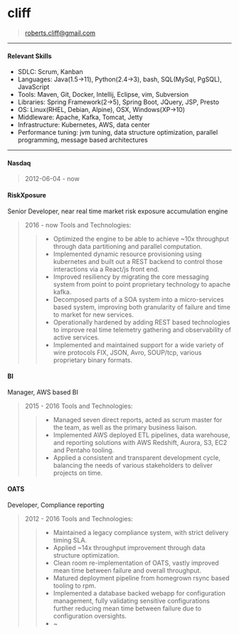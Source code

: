 # cliff
> roberts.cliff@gmail.com

---
#### Relevant Skills

- SDLC: Scrum, Kanban
- Languages: Java(1.5-&gt;11), Python(2.4-&gt;3), bash, SQL(MySql, PgSQL), JavaScript
- Tools:  Maven, Git, Docker, Intellij, Eclipse, vim, Subversion
- Libraries: Spring Framework(2-&gt;5), Spring Boot, JQuery, JSP, Presto
- OS: Linux(RHEL, Debian, Alpine), OSX, Windows(XP-&gt;10)
- Middleware: Apache, Kafka, Tomcat, Jetty
- Infrastructure: Kubernetes, AWS, data center
- Performance tuning: jvm tuning, data structure optimization, parallel programming, message based architectures


---
#### Nasdaq
> 2012-06-04 - now


#### RiskXposure
Senior Developer, near real time market risk exposure accumulation engine
>2016 - now
>Tools and Technologies: 
>> - Optimized the engine to be able to achieve ~10x throughput through data partitioning and parallel computation.
>> - Implemented dynamic resource provisioning using kubernetes and built out a REST backend to control those interactions via a React/js front end.
>> - Improved resiliency by migrating the core messaging system from point to point proprietary technology to apache kafka.
>> - Decomposed parts of a SOA system into a micro-services based system, improving both granularity of failure and time to market for new services.
>> - Operationally hardened by adding REST based technologies to improve real time telemetry gathering and observability of active services.
>> - Implemented and maintained support for a wide variety of wire protocols FIX, JSON, Avro, SOUP/tcp, various proprietary binary formats.

#### BI
Manager, AWS based BI
>2015 - 2016
>Tools and Technologies: 
>> - Managed seven direct reports, acted as scrum master for the team, as well as the primary business liaison.
>> - Implemented AWS deployed ETL pipelines, data warehouse, and reporting solutions with AWS Redshift, Aurora, S3, EC2 and Pentaho tooling.
>> - Applied a consistent and transparent development cycle, balancing the needs of various stakeholders to deliver projects on time.

#### OATS
Developer, Compliance reporting
>2012 - 2016
>Tools and Technologies: 
>> - Maintained a legacy compliance system, with strict delivery timing SLA.
>> - Applied ~14x throughput improvement through data structure optimization.
>> - Clean room re-implementation of OATS, vastly improved mean time between failure and overall throughput.
>> - Matured deployment pipeline from homegrown rsync based tooling to rpm.
>> - Implemented a database backed webapp for configuration management, fully validating sensitive configurations further reducing mean time between failure due to configuration oversights.
>> - ~


